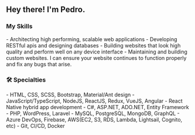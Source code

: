 <h2> Hey there! I'm Pedro. </h2>

<h3> My Skills </h3>
- Architecting high performing, scalable web applications
- Developing RESTful apis and designing databases
- Building websites that look high quality and perform well on any device interface
- Maintaining and building custom websites. I can ensure your website continues to function properly and fix any bugs that arise.

<h3> 🛠 Specialties </h3>
- HTML, CSS, SCSS, Bootstrap, Material/Ant design
- JavaScript/TypeScript, NodeJS, ReactJS, Redux, VueJS, Angular
- React Native hybrid app development
- C#, ASP.NET, ADO.NET, Entity Framework
- PHP, WordPress, Laravel
- MySQL, PostgreSQL, MongoDB, GraphQL
- Azure DevOps, Firebase, AWS(EC2, S3, RDS, Lambda, Lightsail, Cognito, etc)
- Git, CI/CD, Docker
